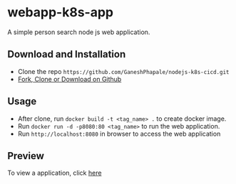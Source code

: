 # webapp-k8s-app

A simple person search node js web application.

## Download and Installation

- Clone the repo ```https://github.com/GaneshPhapale/nodejs-k8s-cicd.git```
- [Fork, Clone or Download on Github](https://github.com/GaneshPhapale/nodejs-k8s-cicd.git)

## Usage

- After clone, run ```docker build -t <tag_name> .``` to  create docker image.
- Run ```docker run -d -p8080:80 <tag_name>``` to run the web application.
- Run ```http://localhost:8080``` in browser to access the web application

## Preview

To view a application, click [here](http://localhost:8080)
